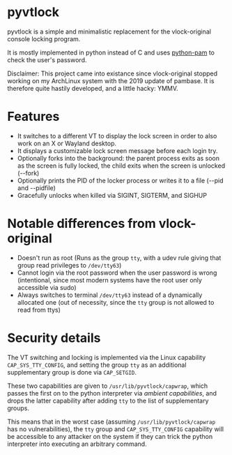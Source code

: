 # pyvtlock

pyvtlock is a simple and minimalistic replacement for the vlock-original console
locking program.

It is mostly implemented in python instead of C and uses
[python-pam](https://pypi.org/project/python-pam/) to check the user's password.

Disclaimer: This project came into existance since vlock-original stopped
working on my ArchLinux system with the 2019 update of pambase. It is therefore
quite hastily developed, and a little hacky: YMMV.

# Features

- It switches to a different VT to display the lock screen in order to also work
  on an X or Wayland desktop.
- It displays a customizable lock screen message before each login try.
- Optionally forks into the background: the parent process exits as soon as the
  screen is fully locked, the child exits when the screen is unlocked (--fork)
- Optionally prints the PID of the locker process or writes it to a file (--pid
  and --pidfile)
- Gracefully unlocks when killed via SIGINT, SIGTERM, and SIGHUP

# Notable differences from vlock-original

- Doesn't run as root (Runs as the group `tty`, with a udev rule giving that
  group read privileges to `/dev/tty63`)
- Cannot login via the root password when the user password is wrong
  (intentional, since most modern systems have the root user only accessible via
  sudo)
- Always switches to terminal `/dev/tty63` instead of a dynamically allocated
  one (out of necessity, since the `tty` group is not allowed to read from ttys)

# Security details

The VT switching and locking is implemented via the Linux capability
`CAP_SYS_TTY_CONFIG`, and setting the group `tty` as an additional supplementary
group is done via `CAP_SETGID`.

These two capabilities are given to `/usr/lib/pyvtlock/capwrap`, which passes
the first on to the python interpreter via _ambient capabilities_, and drops the
latter capability after adding `tty` to the list of supplementary groups.

This means that in the worst case (assuming `/usr/lib/pyvtlock/capwrap` has no
vulnerabilities), the `tty` group and `CAP_SYS_TTY_CONFIG` capability will be
accessible to any attacker on the system if they can trick the python
interpreter into executing an arbitrary command.
